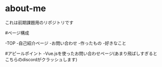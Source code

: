# about-me
これは前期課題用のリポジトリです

#ページ構成

-TOP
-自己紹介ページ
-お問い合わせ
-作ったもの
-好きなこと

#アピールポイント
-Vue.jsを使ったお問い合わせページ(あまり飛ばしすぎるとこちらのdiscordがクラッシュします)
